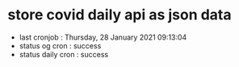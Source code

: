 # store covid daily api as json data

- last cronjob : Thursday, 28 January 2021 09:13:04
- status og cron : success
- status daily cron : success
      
      